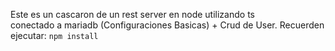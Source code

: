 Este es un cascaron de un rest server en node utilizando ts  
conectado a mariadb (Configuraciones Basicas) + Crud de User.
Recuerden ejecutar:
`npm install`